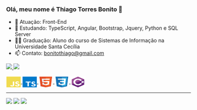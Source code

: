 ### Olá, meu nome é Thiago Torres Bonito 👋

- 🔭 Atuação: Front-End <br>
- 🌱 Estudando: TypeScript, Angular, Bootstrap, Jquery, Python e SQL Server <br>
- 👨‍🎓 Graduação: Aluno do curso de Sistemas de Informação na Universidade Santa Cecília <br>
- 📫 Contato: bonitothiago@gmail.com
<div>
  <a href="https://github.com/ThiagoBonito">
  <img height="170em" src="https://github-readme-stats.vercel.app/api?username=ThiagoBonito&show_icons=true&theme=highcontrast&include_all_commits=true&count_private=true"/>
  <img height="170em" src="https://github-readme-stats.vercel.app/api/top-langs/?username=ThiagoBonito&layout=compact&langs_count=7&theme=highcontrast"/>
</div>
  <div style="display: inline_block"><br>
  <img align="center" alt="ThiagoBonito-Js" height="30" width="40" src="https://raw.githubusercontent.com/devicons/devicon/master/icons/javascript/javascript-plain.svg">
  <img align="center" alt="ThiagoBonito-Ts" height="30" width="40" src="https://raw.githubusercontent.com/devicons/devicon/master/icons/typescript/typescript-plain.svg">
  <img align="center" alt="ThiagoBonito-HTML" height="30" width="40" src="https://raw.githubusercontent.com/devicons/devicon/master/icons/html5/html5-original.svg">
  <img align="center" alt="ThiagoBonito-CSS" height="30" width="40" src="https://raw.githubusercontent.com/devicons/devicon/master/icons/css3/css3-original.svg">
  <img align="center" alt="ThiagoBonito-Csharp" height="30" width="40" src="https://raw.githubusercontent.com/devicons/devicon/master/icons/csharp/csharp-original.svg">
</div>
  
<hr>
  
<div> 

  <a href="https://www.instagram.com/thiago_bonito.br/" target="_blank"><img src="https://img.shields.io/badge/-Instagram-%23E4405F?style=for-the-badge&logo=instagram&logoColor=white" target="_blank"></a>
  <a href = "mailto:bonitothiago@gmail.com"><img src="https://img.shields.io/badge/-Gmail-%23333?style=for-the-badge&logo=gmail&logoColor=white" target="_blank"></a>
  <a href="https://www.linkedin.com/in/thiago-bonito-1275181b0/" target="_blank"><img src="https://img.shields.io/badge/-LinkedIn-%230077B5?style=for-the-badge&logo=linkedin&logoColor=white" target="_blank"></a> 
</div>

